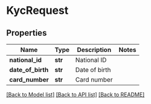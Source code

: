 # KycRequest

## Properties
Name | Type | Description | Notes
------------ | ------------- | ------------- | -------------
**national_id** | **str** | National ID | 
**date_of_birth** | **str** | Date of birth | 
**card_number** | **str** | Card number | 

[[Back to Model list]](../README.md#documentation-for-models) [[Back to API list]](../README.md#documentation-for-api-endpoints) [[Back to README]](../README.md)


